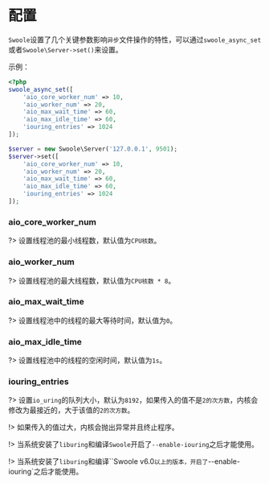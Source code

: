 # 配置

`Swoole`设置了几个关键参数影响`异步`文件操作的特性，可以通过`swoole_async_set`或者`Swoole\Server->set()`来设置。

示例：

```php
<?php
swoole_async_set([
    'aio_core_worker_num' => 10,
    'aio_worker_num' => 20,
    'aio_max_wait_time' => 60,
    'aio_max_idle_time' => 60,
    'iouring_entries' => 1024
]);

$server = new Swoole\Server('127.0.0.1', 9501);
$server->set([
    'aio_core_worker_num' => 10,
    'aio_worker_num' => 20,
    'aio_max_wait_time' => 60,
    'aio_max_idle_time' => 60,
    'iouring_entries' => 1024
]);
```

### aio_core_worker_num

?> 设置线程池的最小线程数，默认值为`CPU核数`。

### aio_worker_num

?> 设置线程池的最大线程数，默认值为`CPU核数 * 8`。

### aio_max_wait_time

?> 设置线程池中的线程的最大等待时间，默认值为`0`。

### aio_max_idle_time

?> 设置线程池中的线程的空闲时间，默认值为`1s`。

### iouring_entries

?> 设置`io_uring`的队列大小，默认为`8192`，如果传入的值不是`2的次方数`，内核会修改为最接近的，大于该值的`2的次方数`。

!> 如果传入的值过大，内核会抛出异常并且终止程序。

!> 当系统安装了`liburing`和编译`Swoole`开启了`--enable-iouring`之后才能使用。

!> 当系统安装了`liburing`和编译``Swoole v6.0`以上的版本，开启了`--enable-iouring`之后才能使用。
